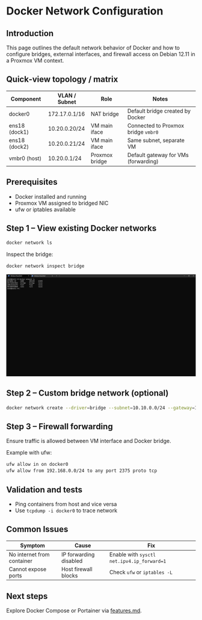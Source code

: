 # Docker Network Configuration

## Introduction
This page outlines the default network behavior of Docker and how to configure bridges, external interfaces, and firewall access on Debian 12.11 in a Proxmox VM context.

## Quick‑view topology / matrix

| Component     | VLAN / Subnet     | Role            | Notes                                 |
|---------------|-------------------|------------------|----------------------------------------|
| docker0       | 172.17.0.1/16     | NAT bridge       | Default bridge created by Docker       |
| ens18 (dock1) | 10.20.0.20/24     | VM main iface    | Connected to Proxmox bridge `vmbr0`    |
| ens18 (dock2) | 10.20.0.21/24     | VM main iface    | Same subnet, separate VM               |
| vmbr0 (host)  | 10.20.0.1/24      | Proxmox bridge   | Default gateway for VMs (forwarding)   |

## Prerequisites
- Docker installed and running
- Proxmox VM assigned to bridged NIC
- ufw or iptables available

## Step 1 – View existing Docker networks

```bash
docker network ls
```

Inspect the bridge:

```bash
docker network inspect bridge
```



![Output of `docker network ls`](../assets/docker_network_ls.png)

## Step 2 – Custom bridge network (optional)

```bash
docker network create --driver=bridge --subnet=10.10.0.0/24 --gateway=10.10.0.1 custom-bridge
```


## Step 3 – Firewall forwarding

Ensure traffic is allowed between VM interface and Docker bridge.

Example with ufw:

```bash
ufw allow in on docker0
ufw allow from 192.168.0.0/24 to any port 2375 proto tcp
```

## Validation and tests

- Ping containers from host and vice versa
- Use `tcpdump -i docker0` to trace network

## Common Issues

| Symptom | Cause | Fix |
|--------|--------|-----|
| No internet from container | IP forwarding disabled | Enable with `sysctl net.ipv4.ip_forward=1` |
| Cannot expose ports | Host firewall blocks | Check `ufw` or `iptables -L` |

## Next steps

Explore Docker Compose or Portainer via [features.md](features.md).
